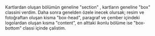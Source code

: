 Kartlardan oluşan bölümün geneline "section" , kartların geneline "box" classini verdim. Daha sonra genelden 
özele inecek olursak; resim ve fotoğraftan oluşan kisma "box-head", paragraf ve çember içindeki logolardan oluşan kısma "content", 
en alttaki ikonlu bölüme ise "box-bottom" classi içinde çalistim.
